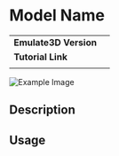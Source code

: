 # Model Name
|||
|-|-|
|**Emulate3D Version**||
|**Tutorial Link**||
|||

![Example Image](ExampleImage.png)

## Description

## Usage

